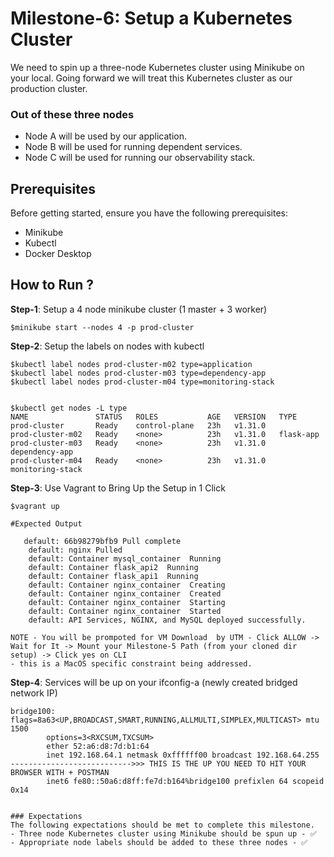 # Milestone-6: Setup a Kubernetes Cluster 
We need to spin up a three-node Kubernetes cluster using Minikube on your local. Going forward we will treat this Kubernetes cluster as our production cluster.

### Out of these three nodes
- Node A will be used by our application.
- Node B will be used for running dependent services.
- Node C will be used for running our observability stack.


## Prerequisites
Before getting started, ensure you have the following prerequisites:

- Minikube
- Kubectl 
- Docker Desktop


## How to Run ?

**Step-1**: Setup a 4 node minikube cluster (1 master + 3 worker)
```
$minikube start --nodes 4 -p prod-cluster
```

**Step-2**: Setup the labels on nodes with kubectl
```
$kubectl label nodes prod-cluster-m02 type=application
$kubectl label nodes prod-cluster-m03 type=dependency-app
$kubectl label nodes prod-cluster-m04 type=monitoring-stack


$kubectl get nodes -L type
NAME               STATUS   ROLES           AGE   VERSION   TYPE
prod-cluster       Ready    control-plane   23h   v1.31.0   
prod-cluster-m02   Ready    <none>          23h   v1.31.0   flask-app
prod-cluster-m03   Ready    <none>          23h   v1.31.0   dependency-app
prod-cluster-m04   Ready    <none>          23h   v1.31.0   monitoring-stack

```


**Step-3**: Use Vagrant to Bring Up the Setup in 1 Click
```
$vagrant up

#Expected Output 

   default: 66b98279bfb9 Pull complete
    default: nginx Pulled
    default: Container mysql_container  Running
    default: Container flask_api2  Running
    default: Container flask_api1  Running
    default: Container nginx_container  Creating
    default: Container nginx_container  Created
    default: Container nginx_container  Starting
    default: Container nginx_container  Started
    default: API Services, NGINX, and MySQL deployed successfully.

NOTE - You will be prompoted for VM Download  by UTM - Click ALLOW -> Wait for It -> Mount your Milestone-5 Path (from your cloned dir setup) -> Click yes on CLI
- this is a MacOS specific constraint being addressed. 

```


**Step-4**: Services will be up on your ifconfig-a (newly created bridged network IP) 
```
bridge100: flags=8a63<UP,BROADCAST,SMART,RUNNING,ALLMULTI,SIMPLEX,MULTICAST> mtu 1500
        options=3<RXCSUM,TXCSUM>
        ether 52:a6:d8:7d:b1:64
        inet 192.168.64.1 netmask 0xffffff00 broadcast 192.168.64.255     --------------------------->>> THIS IS THE UP YOU NEED TO HIT YOUR BROWSER WITH + POSTMAN
        inet6 fe80::50a6:d8ff:fe7d:b164%bridge100 prefixlen 64 scopeid 0x14 


### Expectations
The following expectations should be met to complete this milestone.
- Three node Kubernetes cluster using Minikube should be spun up - ✅
- Appropriate node labels should be added to these three nodes - ✅

